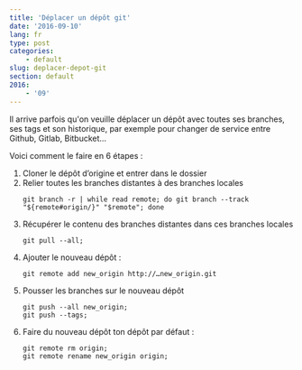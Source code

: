 ```yaml
---
title: 'Déplacer un dépôt git'
date: '2016-09-10'
lang: fr
type: post
categories:
    - default
slug: deplacer-depot-git
section: default
2016:
    - '09'
---
```


Il arrive parfois qu'on veuille déplacer un dépôt avec toutes ses branches, ses tags et son historique, par exemple pour changer de service entre Github, Gitlab, Bitbucket…

<!--more-->

Voici comment le faire en 6 étapes :

1. Cloner le dépôt d’origine et entrer dans le dossier
1. Relier toutes les branches distantes à des branches locales
    ```
    git branch -r | while read remote; do git branch --track "${remote#origin/}" "$remote"; done
    ```
1. Récupérer le contenu des branches distantes dans ces branches locales
    ```
    git pull --all;
    ```
1. Ajouter le nouveau dépôt :
    ```
    git remote add new_origin http://…new_origin.git
    ```
1. Pousser les branches sur le nouveau dépôt
    ```
    git push --all new_origin;
    git push --tags;
    ```
1. Faire du nouveau dépôt ton dépôt par défaut :
    ```
    git remote rm origin;
    git remote rename new_origin origin;
    ```